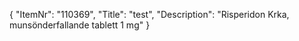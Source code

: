 {
  "ItemNr": "110369",
  "Title": "test",
  "Description": "Risperidon Krka, munsönderfallande tablett 1 mg"
}